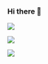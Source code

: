 ### Hi there 👋

![](https://github-readme-stats.vercel.app/api?username=FMercurYG&show_icons=true&theme=dark&count_private=true)

![](https://stats.justsong.cn/api/bilibili/?id=4132286&theme=dark)

<img src="https://readme-typing-svg.herokuapp.com/?lines=消息1;消息2&font=Roboto" />
